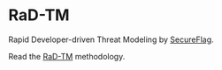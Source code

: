 # RaD-TM

Rapid Developer-driven Threat Modeling by [SecureFlag](https://www.secureflag.com/).

Read the [RaD-TM](rad-tm.md) methodology.
